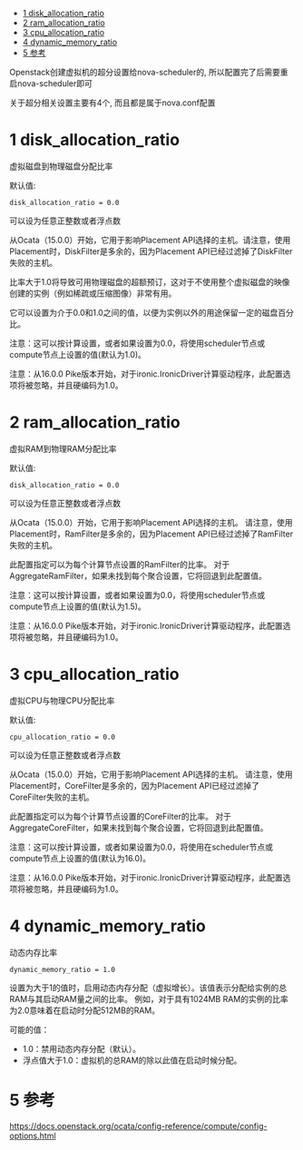 
<!-- @import "[TOC]" {cmd="toc" depthFrom=1 depthTo=6 orderedList=false} -->

<!-- code_chunk_output -->

* [1 disk\_allocation\_ratio](#1-disk_allocation_ratio)
* [2 ram\_allocation\_ratio](#2-ram_allocation_ratio)
* [3 cpu\_allocation\_ratio](#3-cpu_allocation_ratio)
* [4 dynamic\_memory\_ratio](#4-dynamic_memory_ratio)
* [5 参考](#5-参考)

<!-- /code_chunk_output -->

Openstack创建虚拟机的超分设置给nova\-scheduler的, 所以配置完了后需要重启nova-scheduler即可

关于超分相关设置主要有4个, 而且都是属于nova.conf配置

# 1 disk\_allocation\_ratio

虚拟磁盘到物理磁盘分配比率

默认值:

```
disk_allocation_ratio = 0.0
```

可以设为任意正整数或者浮点数

从Ocata（15.0.0）开始，它用于影响Placement API选择的主机。请注意，使用Placement时，DiskFilter是多余的，因为Placement API已经过滤掉了DiskFilter失败的主机。

比率大于1.0将导致可用物理磁盘的超额预订，这对于不使用整个虚拟磁盘的映像创建的实例（例如稀疏或压缩图像）非常有用。

它可以设置为介于0.0和1.0之间的值，以便为实例以外的用途保留一定的磁盘百分比。

注意：这可以按计算设置，或者如果设置为0.0，将使用scheduler节点或compute节点上设置的值(默认为1.0)。

注意：从16.0.0 Pike版本开始，对于ironic.IronicDriver计算驱动程序，此配置选项将被忽略，并且硬编码为1.0。

# 2 ram\_allocation\_ratio

虚拟RAM到物理RAM分配比率

默认值:

```
disk_allocation_ratio = 0.0
```

可以设为任意正整数或者浮点数

从Ocata（15.0.0）开始，它用于影响Placement API选择的主机。 请注意，使用Placement时，RamFilter是多余的，因为Placement API已经过滤掉了RamFilter失败的主机。

此配置指定可以为每个计算节点设置的RamFilter的比率。 对于AggregateRamFilter，如果未找到每个聚合设置，它将回退到此配置值。

注意：这可以按计算设置，或者如果设置为0.0，将使用scheduler节点或compute节点上设置的值(默认为1.5)。

注意：从16.0.0 Pike版本开始，对于ironic.IronicDriver计算驱动程序，此配置选项将被忽略，并且硬编码为1.0。

# 3 cpu\_allocation\_ratio

虚拟CPU与物理CPU分配比率

默认值:

```
cpu_allocation_ratio = 0.0
```

可以设为任意正整数或者浮点数

从Ocata（15.0.0）开始，它用于影响Placement API选择的主机。 请注意，使用Placement时，CoreFilter是多余的，因为Placement API已经过滤掉了CoreFilter失败的主机。

此配置指定可以为每个计算节点设置的CoreFilter的比率。 对于AggregateCoreFilter，如果未找到每个聚合设置，它将回退到此配置值。

注意：这可以按计算设置，或者如果设置为0.0，将使用在scheduler节点或compute节点上设置的值(默认为16.0)。

注意：从16.0.0 Pike版本开始，对于ironic.IronicDriver计算驱动程序，此配置选项将被忽略，并且硬编码为1.0。

# 4 dynamic\_memory\_ratio

动态内存比率

```
dynamic_memory_ratio = 1.0
```

设置为大于1的值时，启用动态内存分配（虚拟增长）。该值表示分配给实例的总RAM与其启动RAM量之间的比率。 例如，对于具有1024MB RAM的实例的比率为2.0意味着在启动时分配512MB的RAM。

可能的值：

- 1.0：禁用动态内存分配（默认）。
- 浮点值大于1.0：虚拟机的总RAM的除以此值在启动时候分配。

# 5 参考

https://docs.openstack.org/ocata/config-reference/compute/config-options.html